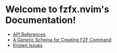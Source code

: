 <!-- markdownlint-disable MD001 MD013 MD034 MD033 MD051 MD026 -->

# Welcome to fzfx.nvim's Documentation!

- [API References](/ApiReferences.md)
- [A Generic Schema for Creating FZF Command](/GenericSchema.md)
- [Known Issues](/KnownIssues.md)
